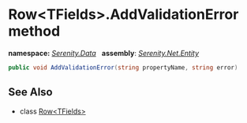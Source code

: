 # Row&lt;TFields&gt;.AddValidationError method
**namespace:** *[Serenity.Data](../../README.md#serenity.data-namespace)*   **assembly**: *[Serenity.Net.Entity](../../README.md)*

```csharp
public void AddValidationError(string propertyName, string error)
```

## See Also

* class [Row&lt;TFields&gt;](../Row-1.md)